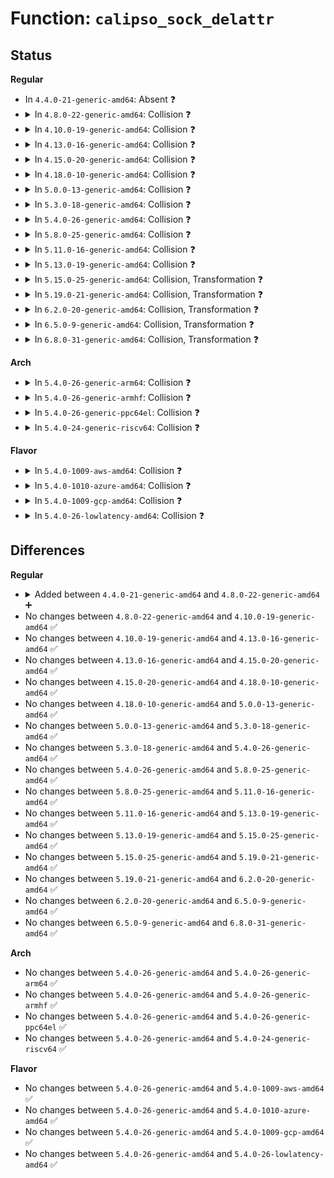 # Function: <code>calipso_sock_delattr</code>

## Status
<b>Regular</b>
<ul>
<li>
In <code>4.4.0-21-generic-amd64</code>: Absent ❓
</li>
<li>
<details>
<summary>In <code>4.8.0-22-generic-amd64</code>: Collision ❓</summary>

```c
void calipso_sock_delattr(struct sock * sk)
```

```json
{
  "name": "calipso_sock_delattr",
  "collision_type": "Static-Global Collision",
  "inline_type": "No",
  "funcs": [
    {
      "addr": 18446744071587693200,
      "name": "calipso_sock_delattr",
      "external": false,
      "loc": "net/ipv6/calipso.c:1174",
      "file": "net/ipv6/calipso.c",
      "inline": "seen, unknown",
      "caller_inline": [],
      "caller_func": []
    },
    {
      "addr": 18446744071587772816,
      "name": "calipso_sock_delattr",
      "external": true,
      "loc": "net/netlabel/netlabel_calipso.c:574",
      "file": "net/netlabel/netlabel_calipso.c",
      "inline": "seen, unknown",
      "caller_inline": [],
      "caller_func": [
        "net/netlabel/netlabel_kapi.c:netlbl_sock_delattr"
      ]
    }
  ],
  "symbols": [
    {
      "addr": 18446744071587693200,
      "name": "calipso_sock_delattr",
      "section": ".text",
      "bind": "STB_LOCAL",
      "size": 205
    },
    {
      "addr": 18446744071587772816,
      "name": "calipso_sock_delattr",
      "section": ".text",
      "bind": "STB_GLOBAL",
      "size": 27
    }
  ]
}
```
</details>
</li>
<li>
<details>
<summary>In <code>4.10.0-19-generic-amd64</code>: Collision ❓</summary>

```c
void calipso_sock_delattr(struct sock * sk)
```

```json
{
  "name": "calipso_sock_delattr",
  "collision_type": "Static-Global Collision",
  "inline_type": "No",
  "funcs": [
    {
      "addr": 18446744071587901952,
      "name": "calipso_sock_delattr",
      "external": false,
      "loc": "net/ipv6/calipso.c:1174",
      "file": "net/ipv6/calipso.c",
      "inline": "seen, unknown",
      "caller_inline": [],
      "caller_func": []
    },
    {
      "addr": 18446744071587988016,
      "name": "calipso_sock_delattr",
      "external": true,
      "loc": "net/netlabel/netlabel_calipso.c:577",
      "file": "net/netlabel/netlabel_calipso.c",
      "inline": "seen, unknown",
      "caller_inline": [],
      "caller_func": [
        "net/netlabel/netlabel_kapi.c:netlbl_sock_delattr"
      ]
    }
  ],
  "symbols": [
    {
      "addr": 18446744071587901952,
      "name": "calipso_sock_delattr",
      "section": ".text",
      "bind": "STB_LOCAL",
      "size": 205
    },
    {
      "addr": 18446744071587988016,
      "name": "calipso_sock_delattr",
      "section": ".text",
      "bind": "STB_GLOBAL",
      "size": 27
    }
  ]
}
```
</details>
</li>
<li>
<details>
<summary>In <code>4.13.0-16-generic-amd64</code>: Collision ❓</summary>

```c
void calipso_sock_delattr(struct sock * sk)
```

```json
{
  "name": "calipso_sock_delattr",
  "collision_type": "Static-Global Collision",
  "inline_type": "No",
  "funcs": [
    {
      "addr": 18446744071588059760,
      "name": "calipso_sock_delattr",
      "external": false,
      "loc": "net/ipv6/calipso.c:1174",
      "file": "net/ipv6/calipso.c",
      "inline": "seen, unknown",
      "caller_inline": [],
      "caller_func": []
    },
    {
      "addr": 18446744071588145952,
      "name": "calipso_sock_delattr",
      "external": true,
      "loc": "net/netlabel/netlabel_calipso.c:577",
      "file": "net/netlabel/netlabel_calipso.c",
      "inline": "seen, unknown",
      "caller_inline": [],
      "caller_func": [
        "net/netlabel/netlabel_kapi.c:netlbl_sock_delattr"
      ]
    }
  ],
  "symbols": [
    {
      "addr": 18446744071588059760,
      "name": "calipso_sock_delattr",
      "section": ".text",
      "bind": "STB_LOCAL",
      "size": 178
    },
    {
      "addr": 18446744071588145952,
      "name": "calipso_sock_delattr",
      "section": ".text",
      "bind": "STB_GLOBAL",
      "size": 28
    }
  ]
}
```
</details>
</li>
<li>
<details>
<summary>In <code>4.15.0-20-generic-amd64</code>: Collision ❓</summary>

```c
void calipso_sock_delattr(struct sock * sk)
```

```json
{
  "name": "calipso_sock_delattr",
  "collision_type": "Static-Global Collision",
  "inline_type": "No",
  "funcs": [
    {
      "addr": 18446744071588598016,
      "name": "calipso_sock_delattr",
      "external": false,
      "loc": "net/ipv6/calipso.c:1174",
      "file": "net/ipv6/calipso.c",
      "inline": "seen, unknown",
      "caller_inline": [],
      "caller_func": []
    },
    {
      "addr": 18446744071588693952,
      "name": "calipso_sock_delattr",
      "external": true,
      "loc": "net/netlabel/netlabel_calipso.c:577",
      "file": "net/netlabel/netlabel_calipso.c",
      "inline": "seen, unknown",
      "caller_inline": [],
      "caller_func": [
        "net/netlabel/netlabel_kapi.c:netlbl_sock_delattr"
      ]
    }
  ],
  "symbols": [
    {
      "addr": 18446744071588598016,
      "name": "calipso_sock_delattr",
      "section": ".text",
      "bind": "STB_LOCAL",
      "size": 257
    },
    {
      "addr": 18446744071588693952,
      "name": "calipso_sock_delattr",
      "section": ".text",
      "bind": "STB_GLOBAL",
      "size": 34
    }
  ]
}
```
</details>
</li>
<li>
<details>
<summary>In <code>4.18.0-10-generic-amd64</code>: Collision ❓</summary>

```c
void calipso_sock_delattr(struct sock * sk)
```

```json
{
  "name": "calipso_sock_delattr",
  "collision_type": "Static-Global Collision",
  "inline_type": "No",
  "funcs": [
    {
      "addr": 18446744071588964288,
      "name": "calipso_sock_delattr",
      "external": false,
      "loc": "net/ipv6/calipso.c:1173",
      "file": "net/ipv6/calipso.c",
      "inline": "seen, unknown",
      "caller_inline": [],
      "caller_func": []
    },
    {
      "addr": 18446744071589060704,
      "name": "calipso_sock_delattr",
      "external": true,
      "loc": "net/netlabel/netlabel_calipso.c:577",
      "file": "net/netlabel/netlabel_calipso.c",
      "inline": "seen, unknown",
      "caller_inline": [],
      "caller_func": [
        "net/netlabel/netlabel_kapi.c:netlbl_sock_delattr"
      ]
    }
  ],
  "symbols": [
    {
      "addr": 18446744071588964288,
      "name": "calipso_sock_delattr",
      "section": ".text",
      "bind": "STB_LOCAL",
      "size": 242
    },
    {
      "addr": 18446744071589060704,
      "name": "calipso_sock_delattr",
      "section": ".text",
      "bind": "STB_GLOBAL",
      "size": 33
    }
  ]
}
```
</details>
</li>
<li>
<details>
<summary>In <code>5.0.0-13-generic-amd64</code>: Collision ❓</summary>

```c
void calipso_sock_delattr(struct sock * sk)
```

```json
{
  "name": "calipso_sock_delattr",
  "collision_type": "Static-Global Collision",
  "inline_type": "No",
  "funcs": [
    {
      "addr": 18446744071589188384,
      "name": "calipso_sock_delattr",
      "external": false,
      "loc": "net/ipv6/calipso.c:1173",
      "file": "net/ipv6/calipso.c",
      "inline": "seen, unknown",
      "caller_inline": [],
      "caller_func": []
    },
    {
      "addr": 18446744071589286400,
      "name": "calipso_sock_delattr",
      "external": true,
      "loc": "net/netlabel/netlabel_calipso.c:577",
      "file": "net/netlabel/netlabel_calipso.c",
      "inline": "seen, unknown",
      "caller_inline": [],
      "caller_func": [
        "net/netlabel/netlabel_kapi.c:netlbl_sock_delattr"
      ]
    }
  ],
  "symbols": [
    {
      "addr": 18446744071589188384,
      "name": "calipso_sock_delattr",
      "section": ".text",
      "bind": "STB_LOCAL",
      "size": 242
    },
    {
      "addr": 18446744071589286400,
      "name": "calipso_sock_delattr",
      "section": ".text",
      "bind": "STB_GLOBAL",
      "size": 33
    }
  ]
}
```
</details>
</li>
<li>
<details>
<summary>In <code>5.3.0-18-generic-amd64</code>: Collision ❓</summary>

```c
void calipso_sock_delattr(struct sock * sk)
```

```json
{
  "name": "calipso_sock_delattr",
  "collision_type": "Static-Global Collision",
  "inline_type": "No",
  "funcs": [
    {
      "addr": 18446744071589643040,
      "name": "calipso_sock_delattr",
      "external": false,
      "loc": "net/ipv6/calipso.c:1159",
      "file": "net/ipv6/calipso.c",
      "inline": "seen, unknown",
      "caller_inline": [],
      "caller_func": []
    },
    {
      "addr": 18446744071589742288,
      "name": "calipso_sock_delattr",
      "external": true,
      "loc": "net/netlabel/netlabel_calipso.c:564",
      "file": "net/netlabel/netlabel_calipso.c",
      "inline": "seen, unknown",
      "caller_inline": [],
      "caller_func": [
        "net/netlabel/netlabel_kapi.c:netlbl_sock_delattr"
      ]
    }
  ],
  "symbols": [
    {
      "addr": 18446744071589643040,
      "name": "calipso_sock_delattr",
      "section": ".text",
      "bind": "STB_LOCAL",
      "size": 206
    },
    {
      "addr": 18446744071589742288,
      "name": "calipso_sock_delattr",
      "section": ".text",
      "bind": "STB_GLOBAL",
      "size": 33
    }
  ]
}
```
</details>
</li>
<li>
<details>
<summary>In <code>5.4.0-26-generic-amd64</code>: Collision ❓</summary>

```c
void calipso_sock_delattr(struct sock * sk)
```

```json
{
  "name": "calipso_sock_delattr",
  "collision_type": "Static-Global Collision",
  "inline_type": "No",
  "funcs": [
    {
      "addr": 18446744071589867248,
      "name": "calipso_sock_delattr",
      "external": false,
      "loc": "net/ipv6/calipso.c:1159",
      "file": "net/ipv6/calipso.c",
      "inline": "seen, unknown",
      "caller_inline": [],
      "caller_func": []
    },
    {
      "addr": 18446744071589966416,
      "name": "calipso_sock_delattr",
      "external": true,
      "loc": "net/netlabel/netlabel_calipso.c:564",
      "file": "net/netlabel/netlabel_calipso.c",
      "inline": "seen, unknown",
      "caller_inline": [],
      "caller_func": [
        "net/netlabel/netlabel_kapi.c:netlbl_sock_delattr"
      ]
    }
  ],
  "symbols": [
    {
      "addr": 18446744071589867248,
      "name": "calipso_sock_delattr",
      "section": ".text",
      "bind": "STB_LOCAL",
      "size": 206
    },
    {
      "addr": 18446744071589966416,
      "name": "calipso_sock_delattr",
      "section": ".text",
      "bind": "STB_GLOBAL",
      "size": 33
    }
  ]
}
```
</details>
</li>
<li>
<details>
<summary>In <code>5.8.0-25-generic-amd64</code>: Collision ❓</summary>

```c
void calipso_sock_delattr(struct sock * sk)
```

```json
{
  "name": "calipso_sock_delattr",
  "collision_type": "Static-Global Collision",
  "inline_type": "No",
  "funcs": [
    {
      "addr": 18446744071590892464,
      "name": "calipso_sock_delattr",
      "external": false,
      "loc": "net/ipv6/calipso.c:1160",
      "file": "net/ipv6/calipso.c",
      "inline": "seen, unknown",
      "caller_inline": [],
      "caller_func": []
    },
    {
      "addr": 18446744071590996656,
      "name": "calipso_sock_delattr",
      "external": true,
      "loc": "net/netlabel/netlabel_calipso.c:564",
      "file": "net/netlabel/netlabel_calipso.c",
      "inline": "seen, unknown",
      "caller_inline": [],
      "caller_func": [
        "net/netlabel/netlabel_kapi.c:netlbl_conn_setattr"
      ]
    }
  ],
  "symbols": [
    {
      "addr": 18446744071590892464,
      "name": "calipso_sock_delattr",
      "section": ".text",
      "bind": "STB_LOCAL",
      "size": 249
    },
    {
      "addr": 18446744071590996656,
      "name": "calipso_sock_delattr",
      "section": ".text",
      "bind": "STB_GLOBAL",
      "size": 33
    }
  ]
}
```
</details>
</li>
<li>
<details>
<summary>In <code>5.11.0-16-generic-amd64</code>: Collision ❓</summary>

```c
void calipso_sock_delattr(struct sock * sk)
```

```json
{
  "name": "calipso_sock_delattr",
  "collision_type": "Static-Global Collision",
  "inline_type": "No",
  "funcs": [
    {
      "addr": 18446744071590954320,
      "name": "calipso_sock_delattr",
      "external": false,
      "loc": "net/ipv6/calipso.c:1156",
      "file": "net/ipv6/calipso.c",
      "inline": "seen, unknown",
      "caller_inline": [],
      "caller_func": []
    },
    {
      "addr": 18446744071591061280,
      "name": "calipso_sock_delattr",
      "external": true,
      "loc": "net/netlabel/netlabel_calipso.c:565",
      "file": "net/netlabel/netlabel_calipso.c",
      "inline": "seen, unknown",
      "caller_inline": [],
      "caller_func": [
        "net/netlabel/netlabel_kapi.c:netlbl_conn_setattr"
      ]
    }
  ],
  "symbols": [
    {
      "addr": 18446744071590954320,
      "name": "calipso_sock_delattr",
      "section": ".text",
      "bind": "STB_LOCAL",
      "size": 259
    },
    {
      "addr": 18446744071591061280,
      "name": "calipso_sock_delattr",
      "section": ".text",
      "bind": "STB_GLOBAL",
      "size": 33
    }
  ]
}
```
</details>
</li>
<li>
<details>
<summary>In <code>5.13.0-19-generic-amd64</code>: Collision ❓</summary>

```c
void calipso_sock_delattr(struct sock * sk)
```

```json
{
  "name": "calipso_sock_delattr",
  "collision_type": "Static-Global Collision",
  "inline_type": "No",
  "funcs": [
    {
      "addr": 18446744071590884736,
      "name": "calipso_sock_delattr",
      "external": false,
      "loc": "net/ipv6/calipso.c:1156",
      "file": "net/ipv6/calipso.c",
      "inline": "seen, unknown",
      "caller_inline": [],
      "caller_func": []
    },
    {
      "addr": 18446744071590992048,
      "name": "calipso_sock_delattr",
      "external": true,
      "loc": "net/netlabel/netlabel_calipso.c:565",
      "file": "net/netlabel/netlabel_calipso.c",
      "inline": "seen, unknown",
      "caller_inline": [],
      "caller_func": [
        "net/netlabel/netlabel_kapi.c:netlbl_conn_setattr"
      ]
    }
  ],
  "symbols": [
    {
      "addr": 18446744071590884736,
      "name": "calipso_sock_delattr",
      "section": ".text",
      "bind": "STB_LOCAL",
      "size": 272
    },
    {
      "addr": 18446744071590992048,
      "name": "calipso_sock_delattr",
      "section": ".text",
      "bind": "STB_GLOBAL",
      "size": 33
    }
  ]
}
```
</details>
</li>
<li>
<details>
<summary>In <code>5.15.0-25-generic-amd64</code>: Collision, Transformation ❓</summary>

```c
void calipso_sock_delattr(struct sock * sk)
```

```json
{
  "name": "calipso_sock_delattr",
  "collision_type": "Static-Global Collision",
  "inline_type": "No",
  "funcs": [
    {
      "addr": 0,
      "name": "calipso_sock_delattr",
      "external": false,
      "loc": "net/ipv6/calipso.c:1156",
      "file": "net/ipv6/calipso.c",
      "inline": "seen, unknown",
      "caller_inline": [],
      "caller_func": []
    },
    {
      "addr": 18446744071591829728,
      "name": "calipso_sock_delattr",
      "external": true,
      "loc": "net/netlabel/netlabel_calipso.c:565",
      "file": "net/netlabel/netlabel_calipso.c",
      "inline": "seen, unknown",
      "caller_inline": [],
      "caller_func": [
        "net/netlabel/netlabel_kapi.c:netlbl_conn_setattr"
      ]
    }
  ],
  "symbols": [
    {
      "addr": 18446744071591716144,
      "name": "calipso_sock_delattr",
      "section": ".text",
      "bind": "STB_LOCAL",
      "size": 281
    },
    {
      "addr": 18446744071592744420,
      "name": "calipso_sock_delattr.cold",
      "section": ".text",
      "bind": "STB_LOCAL",
      "size": 32
    },
    {
      "addr": 18446744071591829728,
      "name": "calipso_sock_delattr",
      "section": ".text",
      "bind": "STB_GLOBAL",
      "size": 33
    }
  ]
}
```
</details>
</li>
<li>
<details>
<summary>In <code>5.19.0-21-generic-amd64</code>: Collision, Transformation ❓</summary>

```c
void calipso_sock_delattr(struct sock * sk)
```

```json
{
  "name": "calipso_sock_delattr",
  "collision_type": "Static-Global Collision",
  "inline_type": "No",
  "funcs": [
    {
      "addr": 0,
      "name": "calipso_sock_delattr",
      "external": false,
      "loc": "net/ipv6/calipso.c:1156",
      "file": "net/ipv6/calipso.c",
      "inline": "seen, unknown",
      "caller_inline": [],
      "caller_func": []
    },
    {
      "addr": 18446744071593543648,
      "name": "calipso_sock_delattr",
      "external": true,
      "loc": "net/netlabel/netlabel_calipso.c:565",
      "file": "net/netlabel/netlabel_calipso.c",
      "inline": "seen, unknown",
      "caller_inline": [],
      "caller_func": [
        "net/netlabel/netlabel_kapi.c:netlbl_conn_setattr"
      ]
    }
  ],
  "symbols": [
    {
      "addr": 18446744071593417152,
      "name": "calipso_sock_delattr",
      "section": ".text",
      "bind": "STB_LOCAL",
      "size": 315
    },
    {
      "addr": 18446744071594631000,
      "name": "calipso_sock_delattr.cold",
      "section": ".text",
      "bind": "STB_LOCAL",
      "size": 32
    },
    {
      "addr": 18446744071593543648,
      "name": "calipso_sock_delattr",
      "section": ".text",
      "bind": "STB_GLOBAL",
      "size": 49
    }
  ]
}
```
</details>
</li>
<li>
<details>
<summary>In <code>6.2.0-20-generic-amd64</code>: Collision, Transformation ❓</summary>

```c
void calipso_sock_delattr(struct sock * sk)
```

```json
{
  "name": "calipso_sock_delattr",
  "collision_type": "Static-Global Collision",
  "inline_type": "No",
  "funcs": [
    {
      "addr": 0,
      "name": "calipso_sock_delattr",
      "external": false,
      "loc": "net/ipv6/calipso.c:1156",
      "file": "net/ipv6/calipso.c",
      "inline": "seen, unknown",
      "caller_inline": [],
      "caller_func": []
    },
    {
      "addr": 18446744071595464832,
      "name": "calipso_sock_delattr",
      "external": true,
      "loc": "net/netlabel/netlabel_calipso.c:566",
      "file": "net/netlabel/netlabel_calipso.c",
      "inline": "seen, unknown",
      "caller_inline": [],
      "caller_func": [
        "net/netlabel/netlabel_kapi.c:netlbl_conn_setattr"
      ]
    }
  ],
  "symbols": [
    {
      "addr": 18446744071595327968,
      "name": "calipso_sock_delattr",
      "section": ".text",
      "bind": "STB_LOCAL",
      "size": 315
    },
    {
      "addr": 18446744071596364544,
      "name": "calipso_sock_delattr.cold",
      "section": ".text",
      "bind": "STB_LOCAL",
      "size": 32
    },
    {
      "addr": 18446744071595464832,
      "name": "calipso_sock_delattr",
      "section": ".text",
      "bind": "STB_GLOBAL",
      "size": 49
    }
  ]
}
```
</details>
</li>
<li>
<details>
<summary>In <code>6.5.0-9-generic-amd64</code>: Collision, Transformation ❓</summary>

```c
void calipso_sock_delattr(struct sock * sk)
```

```json
{
  "name": "calipso_sock_delattr",
  "collision_type": "Static-Global Collision",
  "inline_type": "No",
  "funcs": [
    {
      "addr": 0,
      "name": "calipso_sock_delattr",
      "external": false,
      "loc": "net/ipv6/calipso.c:1156",
      "file": "net/ipv6/calipso.c",
      "inline": "seen, unknown",
      "caller_inline": [],
      "caller_func": []
    },
    {
      "addr": 18446744071595971920,
      "name": "calipso_sock_delattr",
      "external": true,
      "loc": "net/netlabel/netlabel_calipso.c:566",
      "file": "net/netlabel/netlabel_calipso.c",
      "inline": "seen, unknown",
      "caller_inline": [],
      "caller_func": [
        "net/netlabel/netlabel_kapi.c:netlbl_conn_setattr"
      ]
    }
  ],
  "symbols": [
    {
      "addr": 18446744071595723104,
      "name": "calipso_sock_delattr",
      "section": ".text",
      "bind": "STB_LOCAL",
      "size": 313
    },
    {
      "addr": 18446744071596892575,
      "name": "calipso_sock_delattr.cold",
      "section": ".text",
      "bind": "STB_LOCAL",
      "size": 25
    },
    {
      "addr": 18446744071595971920,
      "name": "calipso_sock_delattr",
      "section": ".text",
      "bind": "STB_GLOBAL",
      "size": 49
    }
  ]
}
```
</details>
</li>
<li>
<details>
<summary>In <code>6.8.0-31-generic-amd64</code>: Collision, Transformation ❓</summary>

```c
void calipso_sock_delattr(struct sock * sk)
```

```json
{
  "name": "calipso_sock_delattr",
  "collision_type": "Static-Global Collision",
  "inline_type": "No",
  "funcs": [
    {
      "addr": 0,
      "name": "calipso_sock_delattr",
      "external": false,
      "loc": "net/ipv6/calipso.c:1156",
      "file": "net/ipv6/calipso.c",
      "inline": "seen, unknown",
      "caller_inline": [],
      "caller_func": []
    },
    {
      "addr": 18446744071596834416,
      "name": "calipso_sock_delattr",
      "external": true,
      "loc": "net/netlabel/netlabel_calipso.c:569",
      "file": "net/netlabel/netlabel_calipso.c",
      "inline": "seen, unknown",
      "caller_inline": [],
      "caller_func": [
        "net/netlabel/netlabel_kapi.c:netlbl_conn_setattr"
      ]
    }
  ],
  "symbols": [
    {
      "addr": 18446744071596570928,
      "name": "calipso_sock_delattr",
      "section": ".text",
      "bind": "STB_LOCAL",
      "size": 313
    },
    {
      "addr": 18446744071597817199,
      "name": "calipso_sock_delattr.cold",
      "section": ".text",
      "bind": "STB_LOCAL",
      "size": 25
    },
    {
      "addr": 18446744071596834416,
      "name": "calipso_sock_delattr",
      "section": ".text",
      "bind": "STB_GLOBAL",
      "size": 49
    }
  ]
}
```
</details>
</li>
</ul>
<b>Arch</b>
<ul>
<li>
<details>
<summary>In <code>5.4.0-26-generic-arm64</code>: Collision ❓</summary>

```c
void calipso_sock_delattr(struct sock * sk)
```

```json
{
  "name": "calipso_sock_delattr",
  "collision_type": "Static-Global Collision",
  "inline_type": "No",
  "funcs": [
    {
      "addr": 18446603336503581832,
      "name": "calipso_sock_delattr",
      "external": false,
      "loc": "net/ipv6/calipso.c:1159",
      "file": "net/ipv6/calipso.c",
      "inline": "seen, unknown",
      "caller_inline": [],
      "caller_func": []
    },
    {
      "addr": 18446603336503701520,
      "name": "calipso_sock_delattr",
      "external": true,
      "loc": "net/netlabel/netlabel_calipso.c:564",
      "file": "net/netlabel/netlabel_calipso.c",
      "inline": "seen, unknown",
      "caller_inline": [],
      "caller_func": [
        "net/netlabel/netlabel_kapi.c:netlbl_sock_delattr"
      ]
    }
  ],
  "symbols": [
    {
      "addr": 18446603336503581832,
      "name": "calipso_sock_delattr",
      "section": ".text",
      "bind": "STB_LOCAL",
      "size": 220
    },
    {
      "addr": 18446603336503701520,
      "name": "calipso_sock_delattr",
      "section": ".text",
      "bind": "STB_GLOBAL",
      "size": 60
    }
  ]
}
```
</details>
</li>
<li>
<details>
<summary>In <code>5.4.0-26-generic-armhf</code>: Collision ❓</summary>

```c
void calipso_sock_delattr(struct sock * sk)
```

```json
{
  "name": "calipso_sock_delattr",
  "collision_type": "Static-Global Collision",
  "inline_type": "No",
  "funcs": [
    {
      "addr": 3236231732,
      "name": "calipso_sock_delattr",
      "external": false,
      "loc": "net/ipv6/calipso.c:1159",
      "file": "net/ipv6/calipso.c",
      "inline": "seen, unknown",
      "caller_inline": [],
      "caller_func": []
    },
    {
      "addr": 3236336868,
      "name": "calipso_sock_delattr",
      "external": true,
      "loc": "net/netlabel/netlabel_calipso.c:564",
      "file": "net/netlabel/netlabel_calipso.c",
      "inline": "seen, unknown",
      "caller_inline": [],
      "caller_func": [
        "net/netlabel/netlabel_kapi.c:netlbl_sock_delattr"
      ]
    }
  ],
  "symbols": [
    {
      "addr": 3236231732,
      "name": "calipso_sock_delattr",
      "section": ".text",
      "bind": "STB_LOCAL",
      "size": 224
    },
    {
      "addr": 3236336868,
      "name": "calipso_sock_delattr",
      "section": ".text",
      "bind": "STB_GLOBAL",
      "size": 52
    }
  ]
}
```
</details>
</li>
<li>
<details>
<summary>In <code>5.4.0-26-generic-ppc64el</code>: Collision ❓</summary>

```c
void calipso_sock_delattr(struct sock * sk)
```

```json
{
  "name": "calipso_sock_delattr",
  "collision_type": "Static-Global Collision",
  "inline_type": "No",
  "funcs": [
    {
      "addr": 13835058055297392176,
      "name": "calipso_sock_delattr",
      "external": false,
      "loc": "net/ipv6/calipso.c:1159",
      "file": "net/ipv6/calipso.c",
      "inline": "seen, unknown",
      "caller_inline": [],
      "caller_func": []
    },
    {
      "addr": 13835058055297533344,
      "name": "calipso_sock_delattr",
      "external": true,
      "loc": "net/netlabel/netlabel_calipso.c:564",
      "file": "net/netlabel/netlabel_calipso.c",
      "inline": "seen, unknown",
      "caller_inline": [],
      "caller_func": [
        "net/netlabel/netlabel_kapi.c:netlbl_sock_delattr"
      ]
    }
  ],
  "symbols": [
    {
      "addr": 13835058055297392176,
      "name": "calipso_sock_delattr",
      "section": ".text",
      "bind": "STB_LOCAL",
      "size": 404
    },
    {
      "addr": 13835058055297533344,
      "name": "calipso_sock_delattr",
      "section": ".text",
      "bind": "STB_GLOBAL",
      "size": 80
    }
  ]
}
```
</details>
</li>
<li>
<details>
<summary>In <code>5.4.0-24-generic-riscv64</code>: Collision ❓</summary>

```c
void calipso_sock_delattr(struct sock * sk)
```

```json
{
  "name": "calipso_sock_delattr",
  "collision_type": "Static-Global Collision",
  "inline_type": "No",
  "funcs": [
    {
      "addr": 18446743936279536584,
      "name": "calipso_sock_delattr",
      "external": false,
      "loc": "net/ipv6/calipso.c:1159",
      "file": "net/ipv6/calipso.c",
      "inline": "seen, unknown",
      "caller_inline": [],
      "caller_func": []
    },
    {
      "addr": 18446743936279632172,
      "name": "calipso_sock_delattr",
      "external": true,
      "loc": "net/netlabel/netlabel_calipso.c:564",
      "file": "net/netlabel/netlabel_calipso.c",
      "inline": "seen, unknown",
      "caller_inline": [],
      "caller_func": [
        "net/netlabel/netlabel_kapi.c:netlbl_sock_delattr"
      ]
    }
  ],
  "symbols": [
    {
      "addr": 18446743936279536584,
      "name": "calipso_sock_delattr",
      "section": ".text",
      "bind": "STB_LOCAL",
      "size": 198
    },
    {
      "addr": 18446743936279632172,
      "name": "calipso_sock_delattr",
      "section": ".text",
      "bind": "STB_GLOBAL",
      "size": 48
    }
  ]
}
```
</details>
</li>
</ul>
<b>Flavor</b>
<ul>
<li>
<details>
<summary>In <code>5.4.0-1009-aws-amd64</code>: Collision ❓</summary>

```c
void calipso_sock_delattr(struct sock * sk)
```

```json
{
  "name": "calipso_sock_delattr",
  "collision_type": "Static-Global Collision",
  "inline_type": "No",
  "funcs": [
    {
      "addr": 18446744071589471616,
      "name": "calipso_sock_delattr",
      "external": false,
      "loc": "net/ipv6/calipso.c:1159",
      "file": "net/ipv6/calipso.c",
      "inline": "seen, unknown",
      "caller_inline": [],
      "caller_func": []
    },
    {
      "addr": 18446744071589570016,
      "name": "calipso_sock_delattr",
      "external": true,
      "loc": "net/netlabel/netlabel_calipso.c:564",
      "file": "net/netlabel/netlabel_calipso.c",
      "inline": "seen, unknown",
      "caller_inline": [],
      "caller_func": [
        "net/netlabel/netlabel_kapi.c:netlbl_sock_delattr"
      ]
    }
  ],
  "symbols": [
    {
      "addr": 18446744071589471616,
      "name": "calipso_sock_delattr",
      "section": ".text",
      "bind": "STB_LOCAL",
      "size": 206
    },
    {
      "addr": 18446744071589570016,
      "name": "calipso_sock_delattr",
      "section": ".text",
      "bind": "STB_GLOBAL",
      "size": 33
    }
  ]
}
```
</details>
</li>
<li>
<details>
<summary>In <code>5.4.0-1010-azure-amd64</code>: Collision ❓</summary>

```c
void calipso_sock_delattr(struct sock * sk)
```

```json
{
  "name": "calipso_sock_delattr",
  "collision_type": "Static-Global Collision",
  "inline_type": "No",
  "funcs": [
    {
      "addr": 18446744071589196608,
      "name": "calipso_sock_delattr",
      "external": false,
      "loc": "net/ipv6/calipso.c:1159",
      "file": "net/ipv6/calipso.c",
      "inline": "seen, unknown",
      "caller_inline": [],
      "caller_func": []
    },
    {
      "addr": 18446744071589294592,
      "name": "calipso_sock_delattr",
      "external": true,
      "loc": "net/netlabel/netlabel_calipso.c:564",
      "file": "net/netlabel/netlabel_calipso.c",
      "inline": "seen, unknown",
      "caller_inline": [],
      "caller_func": [
        "net/netlabel/netlabel_kapi.c:netlbl_sock_delattr"
      ]
    }
  ],
  "symbols": [
    {
      "addr": 18446744071589196608,
      "name": "calipso_sock_delattr",
      "section": ".text",
      "bind": "STB_LOCAL",
      "size": 206
    },
    {
      "addr": 18446744071589294592,
      "name": "calipso_sock_delattr",
      "section": ".text",
      "bind": "STB_GLOBAL",
      "size": 33
    }
  ]
}
```
</details>
</li>
<li>
<details>
<summary>In <code>5.4.0-1009-gcp-amd64</code>: Collision ❓</summary>

```c
void calipso_sock_delattr(struct sock * sk)
```

```json
{
  "name": "calipso_sock_delattr",
  "collision_type": "Static-Global Collision",
  "inline_type": "No",
  "funcs": [
    {
      "addr": 18446744071589908480,
      "name": "calipso_sock_delattr",
      "external": false,
      "loc": "net/ipv6/calipso.c:1159",
      "file": "net/ipv6/calipso.c",
      "inline": "seen, unknown",
      "caller_inline": [],
      "caller_func": []
    },
    {
      "addr": 18446744071590012048,
      "name": "calipso_sock_delattr",
      "external": true,
      "loc": "net/netlabel/netlabel_calipso.c:564",
      "file": "net/netlabel/netlabel_calipso.c",
      "inline": "seen, unknown",
      "caller_inline": [],
      "caller_func": [
        "net/netlabel/netlabel_kapi.c:netlbl_sock_delattr"
      ]
    }
  ],
  "symbols": [
    {
      "addr": 18446744071589908480,
      "name": "calipso_sock_delattr",
      "section": ".text",
      "bind": "STB_LOCAL",
      "size": 206
    },
    {
      "addr": 18446744071590012048,
      "name": "calipso_sock_delattr",
      "section": ".text",
      "bind": "STB_GLOBAL",
      "size": 33
    }
  ]
}
```
</details>
</li>
<li>
<details>
<summary>In <code>5.4.0-26-lowlatency-amd64</code>: Collision ❓</summary>

```c
void calipso_sock_delattr(struct sock * sk)
```

```json
{
  "name": "calipso_sock_delattr",
  "collision_type": "Static-Global Collision",
  "inline_type": "No",
  "funcs": [
    {
      "addr": 18446744071589960896,
      "name": "calipso_sock_delattr",
      "external": false,
      "loc": "net/ipv6/calipso.c:1159",
      "file": "net/ipv6/calipso.c",
      "inline": "seen, unknown",
      "caller_inline": [],
      "caller_func": []
    },
    {
      "addr": 18446744071590062128,
      "name": "calipso_sock_delattr",
      "external": true,
      "loc": "net/netlabel/netlabel_calipso.c:564",
      "file": "net/netlabel/netlabel_calipso.c",
      "inline": "seen, unknown",
      "caller_inline": [],
      "caller_func": [
        "net/netlabel/netlabel_kapi.c:netlbl_sock_delattr"
      ]
    }
  ],
  "symbols": [
    {
      "addr": 18446744071589960896,
      "name": "calipso_sock_delattr",
      "section": ".text",
      "bind": "STB_LOCAL",
      "size": 229
    },
    {
      "addr": 18446744071590062128,
      "name": "calipso_sock_delattr",
      "section": ".text",
      "bind": "STB_GLOBAL",
      "size": 33
    }
  ]
}
```
</details>
</li>
</ul>

## Differences
<b>Regular</b>
<ul>
<li>
<details>
<summary>Added between <code>4.4.0-21-generic-amd64</code> and <code>4.8.0-22-generic-amd64</code> ➕</summary>

```c
void calipso_sock_delattr(struct sock * sk)
```
</details>
</li>
<li>
No changes between <code>4.8.0-22-generic-amd64</code> and <code>4.10.0-19-generic-amd64</code> ✅
</li>
<li>
No changes between <code>4.10.0-19-generic-amd64</code> and <code>4.13.0-16-generic-amd64</code> ✅
</li>
<li>
No changes between <code>4.13.0-16-generic-amd64</code> and <code>4.15.0-20-generic-amd64</code> ✅
</li>
<li>
No changes between <code>4.15.0-20-generic-amd64</code> and <code>4.18.0-10-generic-amd64</code> ✅
</li>
<li>
No changes between <code>4.18.0-10-generic-amd64</code> and <code>5.0.0-13-generic-amd64</code> ✅
</li>
<li>
No changes between <code>5.0.0-13-generic-amd64</code> and <code>5.3.0-18-generic-amd64</code> ✅
</li>
<li>
No changes between <code>5.3.0-18-generic-amd64</code> and <code>5.4.0-26-generic-amd64</code> ✅
</li>
<li>
No changes between <code>5.4.0-26-generic-amd64</code> and <code>5.8.0-25-generic-amd64</code> ✅
</li>
<li>
No changes between <code>5.8.0-25-generic-amd64</code> and <code>5.11.0-16-generic-amd64</code> ✅
</li>
<li>
No changes between <code>5.11.0-16-generic-amd64</code> and <code>5.13.0-19-generic-amd64</code> ✅
</li>
<li>
No changes between <code>5.13.0-19-generic-amd64</code> and <code>5.15.0-25-generic-amd64</code> ✅
</li>
<li>
No changes between <code>5.15.0-25-generic-amd64</code> and <code>5.19.0-21-generic-amd64</code> ✅
</li>
<li>
No changes between <code>5.19.0-21-generic-amd64</code> and <code>6.2.0-20-generic-amd64</code> ✅
</li>
<li>
No changes between <code>6.2.0-20-generic-amd64</code> and <code>6.5.0-9-generic-amd64</code> ✅
</li>
<li>
No changes between <code>6.5.0-9-generic-amd64</code> and <code>6.8.0-31-generic-amd64</code> ✅
</li>
</ul>
<b>Arch</b>
<ul>
<li>
No changes between <code>5.4.0-26-generic-amd64</code> and <code>5.4.0-26-generic-arm64</code> ✅
</li>
<li>
No changes between <code>5.4.0-26-generic-amd64</code> and <code>5.4.0-26-generic-armhf</code> ✅
</li>
<li>
No changes between <code>5.4.0-26-generic-amd64</code> and <code>5.4.0-26-generic-ppc64el</code> ✅
</li>
<li>
No changes between <code>5.4.0-26-generic-amd64</code> and <code>5.4.0-24-generic-riscv64</code> ✅
</li>
</ul>
<b>Flavor</b>
<ul>
<li>
No changes between <code>5.4.0-26-generic-amd64</code> and <code>5.4.0-1009-aws-amd64</code> ✅
</li>
<li>
No changes between <code>5.4.0-26-generic-amd64</code> and <code>5.4.0-1010-azure-amd64</code> ✅
</li>
<li>
No changes between <code>5.4.0-26-generic-amd64</code> and <code>5.4.0-1009-gcp-amd64</code> ✅
</li>
<li>
No changes between <code>5.4.0-26-generic-amd64</code> and <code>5.4.0-26-lowlatency-amd64</code> ✅
</li>
</ul>
